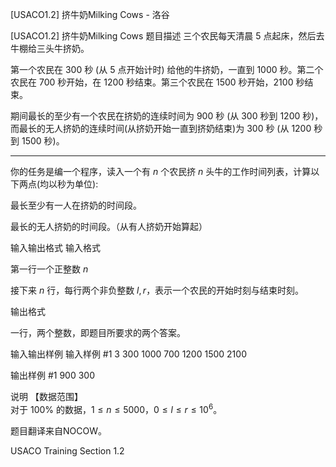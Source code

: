 



[USACO1.2] 挤牛奶Milking Cows - 洛谷














[USACO1.2] 挤牛奶Milking Cows
题目描述
三个农民每天清晨 $5$ 点起床，然后去牛棚给三头牛挤奶。

第一个农民在 $300$ 秒 (从 $5$ 点开始计时) 给他的牛挤奶，一直到 $1000$ 秒。第二个农民在 $700$ 秒开始，在 $1200$ 秒结束。第三个农民在 $1500$ 秒开始，$2100$ 秒结束。  

期间最长的至少有一个农民在挤奶的连续时间为 $900$ 秒 (从 $300$ 秒到 $1200$ 秒)，而最长的无人挤奶的连续时间(从挤奶开始一直到挤奶结束)为 $300$ 秒 (从 $1200$ 秒到 $1500$ 秒)。
****

你的任务是编一个程序，读入一个有 $n$ 个农民挤 $n$ 头牛的工作时间列表，计算以下两点(均以秒为单位):

最长至少有一人在挤奶的时间段。

最长的无人挤奶的时间段。（从有人挤奶开始算起）

输入输出格式
输入格式

第一行一个正整数 $n$

接下来 $n$ 行，每行两个非负整数 $l,r$，表示一个农民的开始时刻与结束时刻。


输出格式

一行，两个整数，即题目所要求的两个答案。


输入输出样例
输入样例 #1
3
300 1000
700 1200
1500 2100

输出样例 #1
900 300

说明
【数据范围】  
对于 $100\%$ 的数据，$1\le n \le 5000$，$0 \le l \le r \le 10^6$。

题目翻译来自NOCOW。

USACO Training Section 1.2







